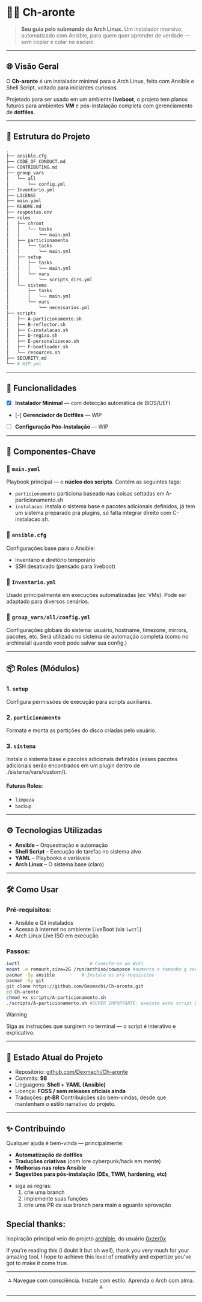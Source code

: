 # 🧝‍♂️ Ch-aronte

> **Seu guia pelo submundo do Arch Linux.**
> Um instalador imersivo, automatizado com Ansible, para quem quer aprender de verdade — sem copiar e colar no escuro.

---

## 🌐 Visão Geral

O **Ch-aronte** é um instalador minimal para o Arch Linux, feito com Ansible e Shell Script, voltado para iniciantes curiosos.

Projetado para ser usado em um ambiente **liveboot**, o projeto tem planos futuros para ambientes **VM** e pós-instalação completa com gerenciamento de **dotfiles**.

---

## 🌳 Estrutura do Projeto

```bash
.
├── ansible.cfg
├── CODE_OF_CONDUCT.md
├── CONTRIBUTING.md
├── group_vars
│   └── all
│       └── config.yml
├── Inventario.yml
├── LICENSE
├── main.yaml
├── README.md
├── respostas.env
├── roles
│   ├── chroot
│   │   └── tasks
│   │       └── main.yml
│   ├── particionamento
│   │   └── tasks
│   │       └── main.yml
│   ├── setup
│   │   ├── tasks
│   │   │   └── main.yml
│   │   └── vars
│   │       └── scripts_dirs.yml
│   └── sistema
│       ├── tasks
│       │   └── main.yml
│       └── vars
│           └── necessarios.yml
├── scripts
│   ├── A-particionamento.sh
│   ├── B-reflector.sh
│   ├── C-instalacao.sh
│   ├── D-regiao.sh
│   ├── E-personalizacao.sh
│   ├── F-bootloader.sh
│   └── resources.sh
├── SECURITY.md
└── # WIP.yml
```

---

## 🚀 Funcionalidades

* [x] **Instalador Minimal** — com detecção automática de BIOS/UEFI
* [-] **Gerenciador de Dotfiles** — WIP
* [ ] **Configuração Pós-Instalação** — WIP

---

## 🧩 Componentes-Chave

### 🔹 `main.yaml`

Playbook principal — o **núcleo dos scripts**.
Contém as seguintes tags:

* `particionamento` particiona baseado nas coisas settadas em A-particionamento.sh
* `instalacao`: instala o sistema base e pacotes adicionais definidos, já tem um sistema preparado pra plugins, só falta integrar direito com C-instalacao.sh.
### 🔹 `ansible.cfg`

Configurações base para o Ansible:

* Inventário e diretório temporário
* SSH desativado (pensado para liveboot)

### 🔹 `Inventario.yml`

Usado principalmente em execuções automatizadas (ex: VMs). Pode ser adaptado para diversos cenários.

### 🔹 `group_vars/all/config.yml`

Configurações globais do sistema: usuário, hostname, timezone, mirrors, pacotes, etc. Será utilizado no sistema de automação completa (como no archinstall quando você pode salvar sua config.)

---

## 📦 Roles (Módulos)

### 1. `setup`

Configura permissões de execução para scripts auxiliares.

### 2. `particionamento`

Formata e monta as partições do disco criadas pelo usuário. 

### 3. `sistema`

Instala o sistema base e pacotes adicionais definidos (esses pacotes adicionais serão encontrados em um plugin dentro de ./sistema/vars/custom/).

#### Futuras Roles:

* `limpeza`
* `backup`

---

## ⚙️ Tecnologias Utilizadas

* **Ansible** – Orquestração e automação
* **Shell Script** – Execução de tarefas no sistema alvo
* **YAML** – Playbooks e variáveis
* **Arch Linux** – O sistema base (claro)

---

## 🛠️ Como Usar

### Pré-requisitos:

* Ansible e Git instalados
* Acesso à internet no ambiente LiveBoot (via `iwctl`)
* Arch Linux Live ISO em execução

### Passos:

```bash
iwctl                          # Conecte-se ao WiFi
mount -o remount,size=2G /run/archiso/cowspace #aumenta o tamanho q seu liveboot usa pra fazer algumas instalações 
pacman -Sy ansible          # Instale os pré-requisitos
pacman -Sy git
git clone https://github.com/Dexmachi/Ch-aronte.git
cd Ch-aronte
chmod +x scripts/A-particionamento.sh
./scripts/A-particionamento.sh #SUPER IMPORTANTE: execute este script DA PASTA Ch-aronte, CASO O CONTRÁRIO O SCRIPT NÃO VAI FUNCIONAR.
```

> [!WARNING] 
> Siga as instruções que surgirem no terminal — o script é interativo e explicativo.
 

---

## 🧪 Estado Atual do Projeto

* Repositório: [github.com/Dexmachi/Ch-aronte](https://github.com/Dexmachi/Ch-aronte)
* Commits: **98**
* Linguagens: **Shell + YAML (Ansible)**
* Licença: **FOSS / sem releases oficiais ainda**
* Traduções: **pt-BR**
  Contribuições são bem-vindas, desde que mantenham o estilo narrativo do projeto.

---

## ✨ Contribuindo

Qualquer ajuda é bem-vinda — principalmente:

* **Automatização de dotfiles**
* **Traduções criativas** (com lore cyberpunk/hack em mente)
* **Melhorias nas roles Ansible**
* **Sugestões para pós-instalação (DEs, TWM, hardening, etc)**

- siga as regras:
  1. crie uma branch
  2. implemente suas funções
  3. crie uma PR da sua branch para main e aguarde aprovação

## Special thanks:
Inspiração principal veio do projeto [archible](https://github.com/0xzer0x/archible), do usuário [0xzer0x](https://github.com/0xzer0x)

If you're reading this (i doubt it but oh well), thank you very much for your amazing tool, I hope to achieve this level of creativity and expertize you've got to make it come true.

---

<div align="center">
  ⁂ Navegue com consciência. Instale com estilo. Aprenda o Arch com alma. ⁂
</div>


---
